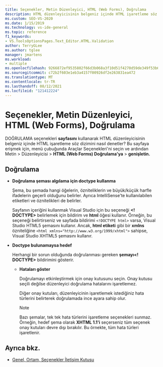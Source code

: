 ```yaml
---
title: Seçenekler, Metin Düzenleyici, HTML (Web Forms), Doğrulama
description: HTML düzenleyicisinin belgeniz içinde HTML işaretleme söz dizimini nasıl kontrol etmek istediğinize göre tercihleri ayarlamak için HTML bölümündeki Doğrulama sayfasını kullanmayı öğrenin.
ms.custom: SEO-VS-2020
ms.date: 1/15/2019
ms.technology: vs-ide-general
ms.topic: reference
f1_keywords:
- VS.ToolsOptionsPages.Text_Editor.HTML.Validation
author: TerryGLee
ms.author: tglee
manager: jmartens
ms.workload:
- multiple
ms.openlocfilehash: 9266872ef9535802f66d3b068a3f10d51f4270d59de349f53b6547bf79a5afb7
ms.sourcegitcommit: c72b2f603e1eb3a4157f00926df2e263831ea472
ms.translationtype: MT
ms.contentlocale: tr-TR
ms.lasthandoff: 08/12/2021
ms.locfileid: "121412224"
---
```

# <a name="options-text-editor-html-web-forms-validation"></a>Seçenekler, Metin Düzenleyici, HTML (Web Forms), Doğrulama

DOĞRULAMA seçenekleri **sayfasını** kullanarak HTML düzenleyicisinin belgeniz içinde HTML işaretleme söz dizimini nasıl denetler? Bu sayfaya erişmek için, menü çubuğunda Araçlar Seçenekleri'ni seçin ve ardından Metin  >  Düzenleyicisi   >  **HTML (Web Forms) Doğrulama'ya**  >  **genişletin.**

## <a name="validation"></a>Doğrulama

- **Doğrulama şeması algılama için doctype kullanma**

   Şema, bu şemada hangi öğelerin, özniteliklerin ve büyük/küçük harfle ifadelerin geçerli olduğunu belirler. Ayrıca IntelliSense'te kullanılabilen etiketleri ve öznitelikleri de belirler.

   Sayfanın içeriğini kullanmak Visual Studio için bu seçeneği **<! DOCTYPE>** belirlemek için bildirim ve **html** öğesi kullanır. Örneğin, bu seçeneği belirtirseniz ve sayfada bildirimi `<!DOCTYPE html>` varsa, Visual Studio HTML5 şemasını kullanır. Ancak, **html etiketi** gibi bir **xmlns** özniteliğine `<html xmlns="http://www.w3.org/1999/xhtml">` sahipse, Visual Studio XHTML5 şemasını kullanır.

- **Doctype bulunamaysa hedef**

   Herhangi bir sorun olduğunda doğrulanması gereken **şemayı<! DOCTYPE>** bildirimini gösterir.

  - **Hataları göster**

     Doğrulamayı etkinleştirmek için onay kutusunu seçin. Onay kutusu seçili değilse düzenleyici doğrulama hatalarını işaretlemez.

     Diğer onay kutuları, düzenleyicinin işaretlemek istediğiniz hata türlerini belirterek doğrulamada ince ayara sahip olur.

     > [!NOTE]
     > Bazı şemalar, tek tek hata türlerini işaretleme seçenekleri sunmaz. Örneğin, hedef şema olarak **XHTML 1.1'i** seçerseniz tüm seçenek onay kutuları devre dışı bırakılır. Bu örnekte, tüm hata türleri işaretlenir.

## <a name="see-also"></a>Ayrıca bkz.

- [Genel, Ortam, Seçenekler İletişim Kutusu](../../ide/reference/general-environment-options-dialog-box.md)

